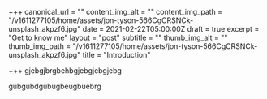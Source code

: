 +++
canonical_url = ""
content_img_alt = ""
content_img_path = "/v1611277105/home/assets/jon-tyson-566CgCRSNCk-unsplash_akpzf6.jpg"
date = 2021-02-22T05:00:00Z
draft = true
excerpt = "Get to know me"
layout = "post"
subtitle = ""
thumb_img_alt = ""
thumb_img_path = "/v1611277105/home/assets/jon-tyson-566CgCRSNCk-unsplash_akpzf6.jpg"
title = "Introduction"

+++
gjebgjbrgbehbgjebgjebgjebg

gubgubdgubugbeugbuebrg